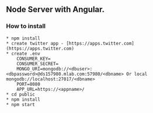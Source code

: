 ## Node Server with Angular.

### How to install
    * npm install
    * create twitter app - [https://apps.twitter.com](https://apps.twitter.com)
    * create .env
        CONSUMER_KEY=
        CONSUMER_SECRET=
        MONGO_URI=mongodb://<dbuser>:<dbpassword>@ds157980.mlab.com:57980/<dbname> Or local mongodb://localhost:27017/<dbname>
        PORT=8080
        APP_URL=https://<appname>/
    * cd public
    * npm install
    * npm start
